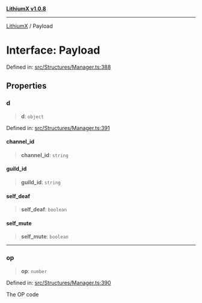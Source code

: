 [**LithiumX v1.0.8**](../README.md)

***

[LithiumX](../globals.md) / Payload

# Interface: Payload

Defined in: [src/Structures/Manager.ts:388](https://github.com/anantix-network/LithiumX/blob/6d83bed841f7c0d8766531c5310768bcb05e7f91/src/Structures/Manager.ts#L388)

## Properties

### d

> **d**: `object`

Defined in: [src/Structures/Manager.ts:391](https://github.com/anantix-network/LithiumX/blob/6d83bed841f7c0d8766531c5310768bcb05e7f91/src/Structures/Manager.ts#L391)

#### channel\_id

> **channel\_id**: `string`

#### guild\_id

> **guild\_id**: `string`

#### self\_deaf

> **self\_deaf**: `boolean`

#### self\_mute

> **self\_mute**: `boolean`

***

### op

> **op**: `number`

Defined in: [src/Structures/Manager.ts:390](https://github.com/anantix-network/LithiumX/blob/6d83bed841f7c0d8766531c5310768bcb05e7f91/src/Structures/Manager.ts#L390)

The OP code
